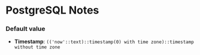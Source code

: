 # PostgreSQL Notes

### Default value

- **Timestamp**: `(('now'::text)::timestamp(0) with time zone)::timestamp without time zone`

